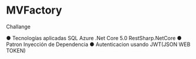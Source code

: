 # MVFactory
Challange


● Tecnologías aplicadas
    SQL Azure
    .Net Core 5.0
    RestSharp.NetCore
● Patron Inyección de Dependencia
● Autenticacion usando JWT(JSON WEB TOKEN)
